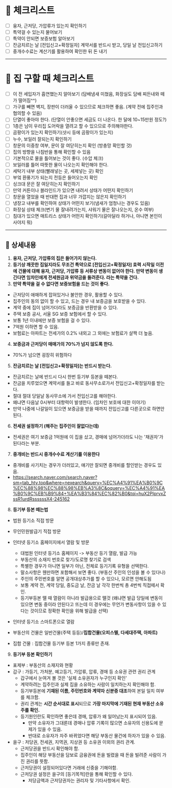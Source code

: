 # 🧡 체크리스트

- [ ] 융자, 근저당, 가압류가 있는지 확인하기
- [ ] 특약걸 수 있는지 물어보기
- [ ] 특약이 안되면 보증보험 알아보기
- [ ] 잔금치르는 날 [전입신고+확정일자] 계약서를 반드시 받고, 당일 날 전입신고하기
- [ ] 중개수수료는 계산기를 활용하여 확인한 뒤 돈 내기

***

# 💛 집 구할 때 체크리스트

- [ ] 이 전 세입자가 흡연했는지 알아보기 (담배냄새 미쳤음, 화장실도 담배 찌든내와 떼가 떨어짐^^)
- [ ] 가구를 빼면 벽지, 장판이 더러울 수 있으므로 체크하면 좋음. (계약 전에 집주인과 협의할 수 있음)
- [ ] 단열이 좋아야 한다. (단열이 안좋으면 세금도 더 나온다. 한 달에 10~15만원 정도?)
- [ ] 1층은 남이 우리집 도어락을 열려고 할 수 있으므로 주의해야한다.
- [ ] 곰팡이가 있는지 확인하기(샷시 등에 곰팡이가 있는지)
- [ ] 누수, 보일러 잘되는지 확인하기
- [ ] 창문의 이중창 여부, 문이 잘 여닫히는지 확인 (방충망 확인할 것)
- [ ] 집의 방향을 나침반을 통해 확인할 수 있음
- [ ] 기본적으로 물을 틀어보는 것이 좋다. (수압 체크)
- [ ] 보일러를 틀어 따뜻한 물이 나오는지 확인해야 한다.
- [ ] 세탁기 내부 상태(빨래넣는 곳, 세제넣는 곳) 확인
- [ ] 부엌 환풍기가 되는지 전등은 들어오는지 확인
- [ ] 싱크대 문은 잘 여닫히는지 확인하기
- [ ] 만약 커튼이나 블라인드가 있으면 내려서 상태가 어떤지 확인하기
- [ ] 창문을 열었을 때 반대편 집과 너무 가깝지는 않은지 확인하기
- [ ] 냉장고 내부를 확인하여 상태가 어떤지 보기(냄새가 엄청나는 경우도 있음)
- [ ] 화장실 상태 체크(변기 물 잘내려가는지, 샤워기 물은 잘나오는지, 온수 여부)
- [ ] 침대가 있으면 매트리스 상태가 어떤지 확인하기(갈아달라 하거나, 아니면 본인이 사야지 뭐)
***

## 💙 상세내용

1. **융자, 근저당, 가압류의 집은 들어가지 않는다.**
2. **등기상 깨끗한 집일지라도 무조건 특약으로 [전입신고+확정일자] 효력 시작일 이전에 건물에 대해 융자, 근저당, 가압류 등 서류상 변동이 없어야 한다. 만약 변동이 생긴다면 임차인에게 전세원금과 위약금을 돌려준다. 라는 특약을 건다.**
3. **만약 특약을 걸 수 없다면 보증보험을 드는 것이 좋다.**

- 근저당이 애매하게 잡혀있거나 불안한 경우, 활용할 수 있다.
- 집주인의 동의 없이 할 수 있고, 드는 경우 내 보증금을 보호받을 수 있다.
- 계약 중에 집이 넘어가더라도 보증금을 반환받을 수 있다.
- 주택 보증 공사, 서울 SG 보증 보험에서 할 수 있다.
- 보통 1년 이내에만 보증 보험을 걸 수 있다.
- 7억원 이하면 할 수 있음.
- 보험료는 아파트는 전세가의 0.2% 내외고 그 외에는 보험료가 살짝 더  높음.

4. **보증금과 근저당이 매매가의 70%가 넘지 않도록 한다.**

- 70%가 넘으면 굉장히 위험하다

5. **잔금치르는 날 [전입신고+확정일자]는 반드시 받는다.**

- 잔금치르는 날에 반드시 다시 한번 등기부 등본을 떼본다.
- 잔금을 치루었으면 계약서를 들고 바로 동사무소로가서 전입신고+확정일자를 받는다.
- 절대 절대 당일날 동사무소에 가서 전입신고를 해야한다.
- 왜냐면 다음날 0시부터 대항력이 발생한다. (임차인 보호에 대한 이야기)
- 만약 나중에 나갈일이 있으면 보증금을 받을 때까지 전입신고를 다른곳으로 하면안된다.

6. **전세권 설정하기 (해주는 집주인이 잘없다는데)**

- 전세권은 여기 보증금 1억원에 이 집을 샀고, 경매에 넘어가더라도 나는 '채권자'가 된다라는 부분.

7. **중개비는 반드시 중개수수료 계산기를 이용한다**

- 중개비를 사기치는 경우가 더러있고, 얘기만 잘되면 중개비를 할인받는 경우도 있음.
- https://search.naver.com/search.naver?sm=tab_hty.top&where=nexearch&query=%EC%A4%91%EA%B0%9C%EC%88%98%EC%88%98%EB%A3%8C&oquery=%EC%A4%91%EA%B0%9C%EB%B9%84+%EA%B3%84%EC%82%B0&tqi=huX2PlprvxZssR1urdRssssssX4-245162

8. **등기부 등본 떼는법**

- 법원 등기소 직접 방문
- 무인민원발급기 직접 방문
- 인터넷 등기소 홈페이지에서 열람 및 방문
  - 대법원 인터넷 등기소 홈페이지 -> 부동산 등기 열람, 발급 가능
  - 부동산의 소재지 번호로 찾기/도로명 찾기로 검색
  - 특별한 경우가 아니면 일부가 아닌, 전체로 등기기록 유형을 선택한다.
  - 말소사항은 웬만하면 포함해서 보면 좋다. (부동산 주인의 인성을 볼 수 있다나)
  - 주인의 주민번호를 알면 공개대상추가를 할 수 있으나, 모르면 안해도됨
  - 보통 계약 전, 계약 당일, 중도금 날, 잔금 날 각각 한번씩 총 4번씩 직접떼서 확인.
  - 등기부등본 뗄 때 열람이 아니라 발급용으로 뗄것 (왜냐면 발급 당일에 변동이 있으면 변동 중이라 안된다고 뜨는데 이 경우에는 무언가 변동사항이 있을 수 있다는 것이므로 정확한 확인을 위해 발급을 선택)

- 인터넷 등기소 스마트폰으로 열람
- 부동산의 건물은 일반건물(주택 등등)/**집합건물(오피스텔, 다세대주택, 아파트)**
- 집합 건물 : 집합건물 등기부 등본 1가지 종류만 존재.

9. **등기부 등본 확인하기**

- 표제부 : 부동산의 소재지와 현황
- 갑구 : 가등기, 가처분, 예고등기, 가압류, 압류, 경매 등 소유권 관련 권리 관계
  - 갑구에서 눈여겨 볼 것은 '실제 소유권자가 누구인지 확인'
  - 계약하려는 집주인과 실제 집을 소유하는 사람이 일치하는지 확인해야 함.
  - 등기부등본에 **기재된 이름, 주민번호와 계약자 신분증 대조**하여 본일 일치 여부를 체크함.
  - 권리 관계는 **시간 순서대로 표시**되므로 **가장 마지막에 기재된 현재 부동산 소유주를 확인.**
  - 등기원인란도 확인하면 좋은데 경매, 압류가 왜 일어났는지 표시되어 있음.
    - 만약 소유자가 그대론데 경매나 압류 기록이 많으면 소유자의 신용도에 문제가 있을 수 있음.
    - 반대로 소유자가 자주 바뀌었다면 해당 부동산 물건에 하자가 있을 수 있음.
- 을구 : 저당권, 전세권, 지역권, 지상권 등 소유권 이외의 권리 관계.
  - 근저당권을 반드시 확인해야 함.
  - 집주인이 해당 부동산을 담보로 금융권에 돈을 빌렸을 때 돈을 빌려준 사람이 가진 권리를 뜻함.
  - 근저당권이 설정되어있다면 거래에 신중을 기해야함.
  - 근저당권 설정은 을구의 [등기목적]란을 통해 확인할 수 있다.
    - 저당금액과 근저당권자는 권리자 및 기타사항에서 확인.
